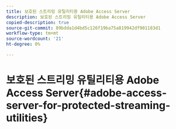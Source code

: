 ```yaml
---
title: 보호된 스트리밍 유틸리티용 Adobe Access Server
description: 보호된 스트리밍 유틸리티용 Adobe Access Server
copied-description: true
source-git-commit: 89bdda1d4bd5c126f19ba75a819942df901183d1
workflow-type: tm+mt
source-wordcount: '21'
ht-degree: 0%

---
```



# 보호된 스트리밍 유틸리티용 Adobe Access Server{#adobe-access-server-for-protected-streaming-utilities}

